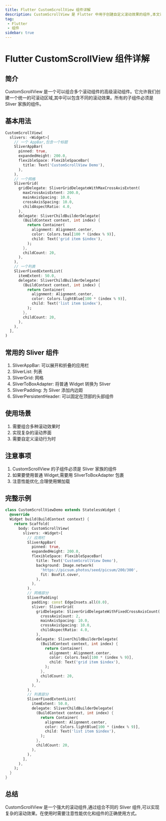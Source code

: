 ```yaml
---
title: Flutter CustomScrollView 组件详解
description: CustomScrollView 是 Flutter 中用于创建自定义滚动效果的组件,本文详细介绍其用法和注意事项。
tag:
 - Flutter
 - 组件
sidebar: true
---
```


# Flutter CustomScrollView 组件详解

## 简介

CustomScrollView 是一个可以组合多个滚动组件的高级滚动组件。它允许我们创建一个统一的可滚动区域,其中可以包含不同的滚动效果。所有的子组件必须是 Sliver 家族的组件。

## 基本用法

```dart
CustomScrollView(
  slivers: <Widget>[
    // 一个 AppBar,包含一个标题
    SliverAppBar(
      pinned: true,
      expandedHeight: 200.0,
      flexibleSpace: FlexibleSpaceBar(
        title: Text('CustomScrollView Demo'),
      ),
    ),
    // 一个网格
    SliverGrid(
      gridDelegate: SliverGridDelegateWithMaxCrossAxisExtent(
        maxCrossAxisExtent: 200.0,
        mainAxisSpacing: 10.0,
        crossAxisSpacing: 10.0,
        childAspectRatio: 4.0,
      ),
      delegate: SliverChildBuilderDelegate(
        (BuildContext context, int index) {
          return Container(
            alignment: Alignment.center,
            color: Colors.teal[100 * (index % 9)],
            child: Text('grid item $index'),
          );
        },
        childCount: 20,
      ),
    ),
    // 一个列表
    SliverFixedExtentList(
      itemExtent: 50.0,
      delegate: SliverChildBuilderDelegate(
        (BuildContext context, int index) {
          return Container(
            alignment: Alignment.center,
            color: Colors.lightBlue[100 * (index % 9)],
            child: Text('list item $index'),
          );
        },
        childCount: 20,
      ),
    ),
  ],
)
```

## 常用的 Sliver 组件

1. SliverAppBar: 可以展开和折叠的应用栏
2. SliverList: 列表
3. SliverGrid: 网格
4. SliverToBoxAdapter: 将普通 Widget 转换为 Sliver
5. SliverPadding: 为 Sliver 添加内边距
6. SliverPersistentHeader: 可以固定在顶部的头部组件

## 使用场景

1. 需要组合多种滚动效果时
2. 实现复杂的滚动界面
3. 需要自定义滚动行为时

## 注意事项

1. CustomScrollView 的子组件必须是 Sliver 家族的组件
2. 如果要使用普通 Widget,需要用 SliverToBoxAdapter 包裹
3. 注意性能优化,合理使用懒加载

## 完整示例

```dart
class CustomScrollViewDemo extends StatelessWidget {
  @override
  Widget build(BuildContext context) {
    return Scaffold(
      body: CustomScrollView(
        slivers: <Widget>[
          // 应用栏
          SliverAppBar(
            pinned: true,
            expandedHeight: 200.0,
            flexibleSpace: FlexibleSpaceBar(
              title: Text('CustomScrollView Demo'),
              background: Image.network(
                'https://picsum.photos/seed/picsum/200/300',
                fit: BoxFit.cover,
              ),
            ),
          ),
          // 网格部分
          SliverPadding(
            padding: const EdgeInsets.all(8.0),
            sliver: SliverGrid(
              gridDelegate: SliverGridDelegateWithFixedCrossAxisCount(
                crossAxisCount: 2,
                mainAxisSpacing: 10.0,
                crossAxisSpacing: 10.0,
                childAspectRatio: 4.0,
              ),
              delegate: SliverChildBuilderDelegate(
                (BuildContext context, int index) {
                  return Container(
                    alignment: Alignment.center,
                    color: Colors.teal[100 * (index % 9)],
                    child: Text('grid item $index'),
                  );
                },
                childCount: 20,
              ),
            ),
          ),
          // 列表部分
          SliverFixedExtentList(
            itemExtent: 50.0,
            delegate: SliverChildBuilderDelegate(
              (BuildContext context, int index) {
                return Container(
                  alignment: Alignment.center,
                  color: Colors.lightBlue[100 * (index % 9)],
                  child: Text('list item $index'),
                );
              },
              childCount: 20,
            ),
          ),
        ],
      ),
    );
  }
}
```

## 总结

CustomScrollView 是一个强大的滚动组件,通过组合不同的 Sliver 组件,可以实现复杂的滚动效果。在使用时需要注意性能优化和组件的正确使用方式。 